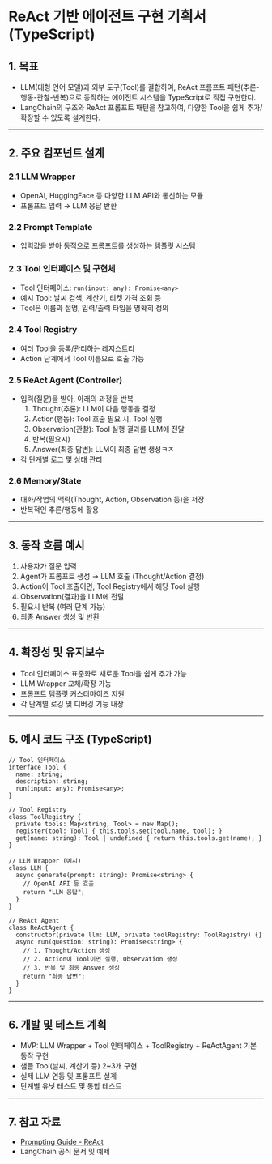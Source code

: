 # ReAct 기반 에이전트 구현 기획서 (TypeScript)

## 1. 목표
- LLM(대형 언어 모델)과 외부 도구(Tool)를 결합하여, ReAct 프롬프트 패턴(추론-행동-관찰-반복)으로 동작하는 에이전트 시스템을 TypeScript로 직접 구현한다.
- LangChain의 구조와 ReAct 프롬프트 패턴을 참고하여, 다양한 Tool을 쉽게 추가/확장할 수 있도록 설계한다.

---

## 2. 주요 컴포넌트 설계

### 2.1 LLM Wrapper
- OpenAI, HuggingFace 등 다양한 LLM API와 통신하는 모듈
- 프롬프트 입력 → LLM 응답 반환

### 2.2 Prompt Template
- 입력값을 받아 동적으로 프롬프트를 생성하는 템플릿 시스템

### 2.3 Tool 인터페이스 및 구현체
- Tool 인터페이스: `run(input: any): Promise<any>`
- 예시 Tool: 날씨 검색, 계산기, 티켓 가격 조회 등
- Tool은 이름과 설명, 입력/출력 타입을 명확히 정의

### 2.4 Tool Registry
- 여러 Tool을 등록/관리하는 레지스트리
- Action 단계에서 Tool 이름으로 호출 가능

### 2.5 ReAct Agent (Controller)
- 입력(질문)을 받아, 아래의 과정을 반복
  1. Thought(추론): LLM이 다음 행동을 결정
  2. Action(행동): Tool 호출 필요 시, Tool 실행
  3. Observation(관찰): Tool 실행 결과를 LLM에 전달
  4. 반복(필요시)
  5. Answer(최종 답변): LLM이 최종 답변 생성ㅋㅈ
- 각 단계별 로그 및 상태 관리

### 2.6 Memory/State
- 대화/작업의 맥락(Thought, Action, Observation 등)을 저장
- 반복적인 추론/행동에 활용

---

## 3. 동작 흐름 예시

1. 사용자가 질문 입력
2. Agent가 프롬프트 생성 → LLM 호출 (Thought/Action 결정)
3. Action이 Tool 호출이면, Tool Registry에서 해당 Tool 실행
4. Observation(결과)을 LLM에 전달
5. 필요시 반복 (여러 단계 가능)
6. 최종 Answer 생성 및 반환

---

## 4. 확장성 및 유지보수
- Tool 인터페이스 표준화로 새로운 Tool을 쉽게 추가 가능
- LLM Wrapper 교체/확장 가능
- 프롬프트 템플릿 커스터마이즈 지원
- 각 단계별 로깅 및 디버깅 기능 내장

---

## 5. 예시 코드 구조 (TypeScript)

```
// Tool 인터페이스
interface Tool {
  name: string;
  description: string;
  run(input: any): Promise<any>;
}

// Tool Registry
class ToolRegistry {
  private tools: Map<string, Tool> = new Map();
  register(tool: Tool) { this.tools.set(tool.name, tool); }
  get(name: string): Tool | undefined { return this.tools.get(name); }
}

// LLM Wrapper (예시)
class LLM {
  async generate(prompt: string): Promise<string> {
    // OpenAI API 등 호출
    return "LLM 응답";
  }
}

// ReAct Agent
class ReActAgent {
  constructor(private llm: LLM, private toolRegistry: ToolRegistry) {}
  async run(question: string): Promise<string> {
    // 1. Thought/Action 생성
    // 2. Action이 Tool이면 실행, Observation 생성
    // 3. 반복 및 최종 Answer 생성
    return "최종 답변";
  }
}
```

---

## 6. 개발 및 테스트 계획
- MVP: LLM Wrapper + Tool 인터페이스 + ToolRegistry + ReActAgent 기본 동작 구현
- 샘플 Tool(날씨, 계산기 등) 2~3개 구현
- 실제 LLM 연동 및 프롬프트 설계
- 단계별 유닛 테스트 및 통합 테스트

---

## 7. 참고 자료
- [Prompting Guide - ReAct](https://www.promptingguide.ai/kr/techniques/react)
- LangChain 공식 문서 및 예제 